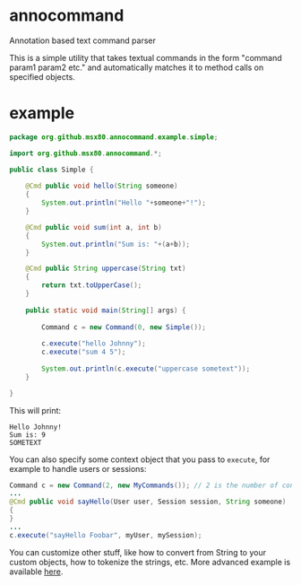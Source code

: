 # annocommand
Annotation based text command parser

This is a simple utility that takes textual commands in the form "command param1 param2 etc." and automatically matches it to method calls on specified objects.

# example

```java
package org.github.msx80.annocommand.example.simple;

import org.github.msx80.annocommand.*;

public class Simple {
	
	@Cmd public void hello(String someone)
	{
		System.out.println("Hello "+someone+"!");
	}

	@Cmd public void sum(int a, int b)
	{
		System.out.println("Sum is: "+(a+b));
	}

	@Cmd public String uppercase(String txt) 
	{
		return txt.toUpperCase();
	}
	
	public static void main(String[] args) {
		
		Command c = new Command(0, new Simple());
		
		c.execute("hello Johnny");
		c.execute("sum 4 5");
		
		System.out.println(c.execute("uppercase sometext"));
	}

}
```

This will print:

```
Hello Johnny!
Sum is: 9
SOMETEXT
```

You can also specify some context object that you pass to `execute`, for example to handle users or sessions:

```java
Command c = new Command(2, new MyCommands()); // 2 is the number of context parameters
...
@Cmd public void sayHello(User user, Session session, String someone)
{
}
...
c.execute("sayHello Foobar", myUser, mySession);
```

You can customize other stuff, like how to convert from String to your custom objects, how to tokenize the strings, etc.
More advanced example is available [here](https://github.com/msx80/annocommand/tree/master/src/main/java/org/github/msx80/annocommand/example/account).
